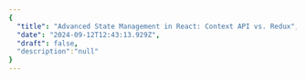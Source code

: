 ```yaml
---
{
  "title": "Advanced State Management in React: Context API vs. Redux",
  "date": "2024-09-12T12:43:13.929Z",
  "draft": false,
  "description":"null"
}
---
```

        
